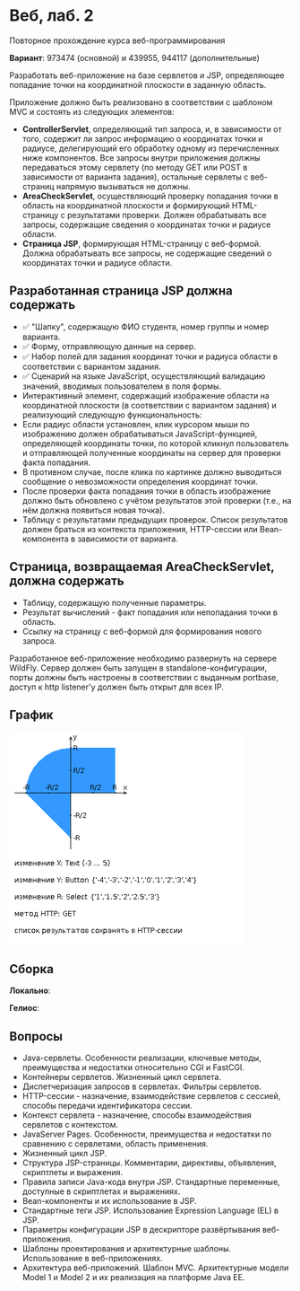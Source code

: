 # Веб, лаб. 2
Повторное прохождение курса веб-программирования

**Вариант**: 973474 (основной) и 439955, 944117 (дополнительные)

Разработать веб-приложение на базе сервлетов и JSP, определяющее попадание точки на координатной плоскости в заданную область.

Приложение должно быть реализовано в соответствии с шаблоном MVC и состоять из следующих элементов:

- **ControllerServlet**, определяющий тип запроса, и, в зависимости от того, содержит ли запрос информацию о координатах точки и радиусе, делегирующий его обработку одному из перечисленных ниже компонентов. Все запросы внутри приложения должны передаваться этому сервлету (по методу GET или POST в зависимости от варианта задания), остальные сервлеты с веб-страниц напрямую вызываться не должны.
- **AreaCheckServlet**, осуществляющий проверку попадания точки в область на координатной плоскости и формирующий HTML-страницу с результатами проверки. Должен обрабатывать все запросы, содержащие сведения о координатах точки и радиусе области.
- **Страница JSP**, формирующая HTML-страницу с веб-формой. Должна обрабатывать все запросы, не содержащие сведений о координатах точки и радиусе области.

## Разработанная страница JSP должна содержать
- ✅ "Шапку", содержащую ФИО студента, номер группы и номер варианта.
- ✅ Форму, отправляющую данные на сервер.
- ✅ Набор полей для задания координат точки и радиуса области в соответствии с вариантом задания.
- ✅ Сценарий на языке JavaScript, осуществляющий валидацию значений, вводимых пользователем в поля формы.
- Интерактивный элемент, содержащий изображение области на координатной плоскости (в соответствии с вариантом задания) и реализующий следующую функциональность:
- Если радиус области установлен, клик курсором мыши по изображению должен обрабатываться JavaScript-функцией, определяющей координаты точки, по которой кликнул пользователь и отправляющей полученные координаты на сервер для проверки факта попадания.
- В противном случае, после клика по картинке должно выводиться сообщение о невозможности определения координат точки.
- После проверки факта попадания точки в область изображение должно быть обновлено с учётом результатов этой проверки (т.е., на нём должна появиться новая точка).
- Таблицу с результатами предыдущих проверок. Список результатов должен браться из контекста приложения, HTTP-сессии или Bean-компонента в зависимости от варианта.

## Страница, возвращаемая AreaCheckServlet, должна содержать
- Таблицу, содержащую полученные параметры.
- Результат вычислений - факт попадания или непопадания точки в область.
- Ссылку на страницу с веб-формой для формирования нового запроса.

Разработанное веб-приложение необходимо развернуть на сервере WildFly. Сервер должен быть запущен в standalone-конфигурации, порты должны быть настроены в соответствии с выданным portbase, доступ к http listener'у должен быть открыт для всех IP.

## График
![img.png](assets/img.png)

## Сборка
**Локально**:

**Гелиос**:


## Вопросы
- Java-сервлеты. Особенности реализации, ключевые методы, преимущества и недостатки относительно CGI и FastCGI.
- Контейнеры сервлетов. Жизненный цикл сервлета.
- Диспетчеризация запросов в сервлетах. Фильтры сервлетов.
- HTTP-сессии - назначение, взаимодействие сервлетов с сессией, способы передачи идентификатора сессии.
- Контекст сервлета - назначение, способы взаимодействия сервлетов с контекстом.
- JavaServer Pages. Особенности, преимущества и недостатки по сравнению с сервлетами, область применения.
- Жизненный цикл JSP.
- Структура JSP-страницы. Комментарии, директивы, объявления, скриптлеты и выражения.
- Правила записи Java-кода внутри JSP. Стандартные переменные, доступные в скриптлетах и выражениях.
- Bean-компоненты и их использование в JSP.
- Стандартные теги JSP. Использование Expression Language (EL) в JSP.
- Параметры конфигурации JSP в дескрипторе развёртывания веб-приложения.
- Шаблоны проектирования и архитектурные шаблоны. Использование в веб-приложениях.
- Архитектура веб-приложений. Шаблон MVC. Архитектурные модели Model 1 и Model 2 и их реализация на платформе Java EE.
